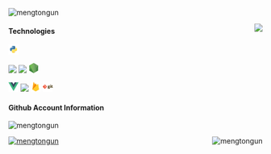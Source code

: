 

<p align="left"> <img src="https://komarev.com/ghpvc/?username=seabnavin19&label=Profile%20views&color=0e75b6&style=flat" alt="mengtongun" /> </p>
<img align="right" src="https://github-readme-stats.vercel.app/api/top-langs/?username=seabnavin19&layout=compact&theme=radical" />


#### Technologies
<code><img height="20" src="https://raw.githubusercontent.com/github/explore/80688e429a7d4ef2fca1e82350fe8e3517d3494d/topics/python/python.png"></code>

<code><img height="20" src="https://raw.githubusercontent.com/remojansen/logo.ts/master/ts.svg"></code>
<code><img height="20" src="https://raw.githubusercontent.com/nestjs/nestjs.com/master/img/logo-small.svg"></code>
<code><img height="20" src="https://raw.githubusercontent.com/github/explore/80688e429a7d4ef2fca1e82350fe8e3517d3494d/topics/nodejs/nodejs.png"></code>

<code><img height="20" src="https://raw.githubusercontent.com/github/explore/80688e429a7d4ef2fca1e82350fe8e3517d3494d/topics/vue/vue.png"></code>
<code><img height="20" src="https://d33wubrfki0l68.cloudfront.net/20979b327688c53075609a26ac66a25e4f59e8bb/96b62/logos/nuxt-emoji-white.png"></code>
<code><img height="20" src="https://raw.githubusercontent.com/github/explore/80688e429a7d4ef2fca1e82350fe8e3517d3494d/topics/firebase/firebase.png"></code>
<code><img height="20" src="https://raw.githubusercontent.com/github/explore/80688e429a7d4ef2fca1e82350fe8e3517d3494d/topics/git/git.png"></code>


#### Github Account Information
<p>&nbsp;<img align="left" src="https://github-readme-stats.vercel.app/api?username=seabnavin19&show_icons=true&locale=en" alt="mengtongun" /></p>  <p><img align="right" src="https://github-readme-streak-stats.herokuapp.com/?user=seabnavin19&" alt="mengtongun" /></p>


<p align="left"> <a href="https://github.com/ryo-ma/github-profile-trophy"><img src="https://github-profile-trophy.vercel.app/?username=seabnavin19" alt="mengtongun" /></a> </p>
